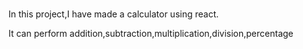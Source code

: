 ###

In this project,I have made a calculator using react.

It can perform addition,subtraction,multiplication,division,percentage



